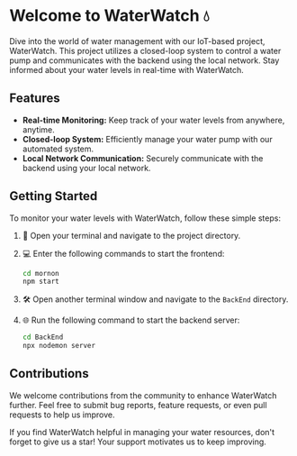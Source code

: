 # Welcome to WaterWatch 💧

Dive into the world of water management with our IoT-based project, WaterWatch. This project utilizes a closed-loop system to control a water pump and communicates with the backend using the local network. Stay informed about your water levels in real-time with WaterWatch.

## Features

- **Real-time Monitoring:** Keep track of your water levels from anywhere, anytime.
- **Closed-loop System:** Efficiently manage your water pump with our automated system.
- **Local Network Communication:** Securely communicate with the backend using your local network.

## Getting Started

To monitor your water levels with WaterWatch, follow these simple steps:

1. 🚀 Open your terminal and navigate to the project directory.

2. 💻 Enter the following commands to start the frontend:
    ```bash
    cd mornon
    npm start
    ```

3. 🛠️ Open another terminal window and navigate to the `BackEnd` directory.

4. 🌐 Run the following command to start the backend server:
    ```bash
    cd BackEnd
    npx nodemon server
    ```

## Contributions

We welcome contributions from the community to enhance WaterWatch further. Feel free to submit bug reports, feature requests, or even pull requests to help us improve.

If you find WaterWatch helpful in managing your water resources, don't forget to give us a star! Your support motivates us to keep improving.
